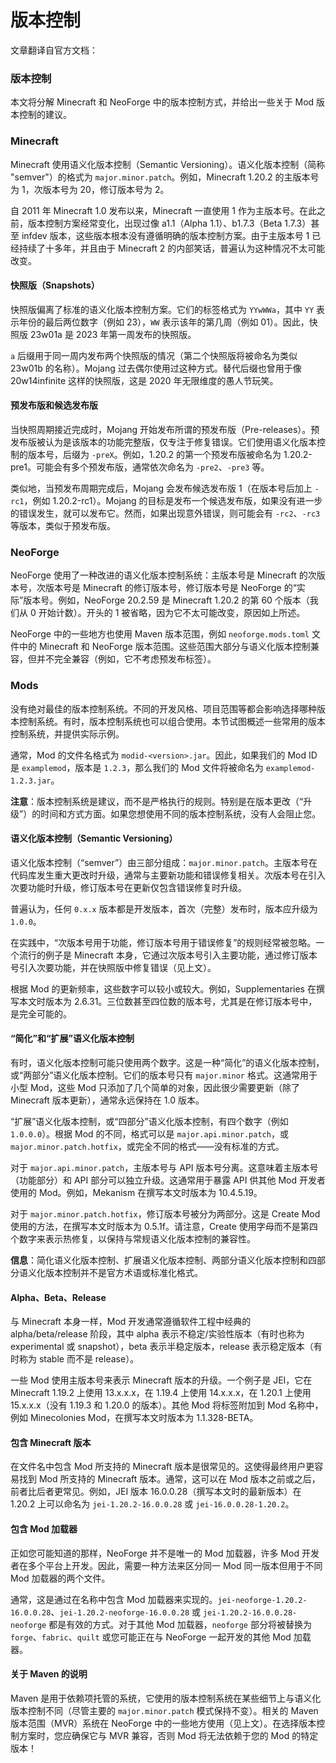# 版本控制

文章翻译自官方文档：

### 版本控制

本文将分解 Minecraft 和 NeoForge 中的版本控制方式，并给出一些关于 Mod 版本控制的建议。

### Minecraft

Minecraft 使用语义化版本控制（Semantic Versioning）。语义化版本控制（简称 "semver"）的格式为 `major.minor.patch`。例如，Minecraft 1.20.2 的主版本号为 1，次版本号为 20，修订版本号为 2。

自 2011 年 Minecraft 1.0 发布以来，Minecraft 一直使用 1 作为主版本号。在此之前，版本控制方案经常变化，出现过像 a1.1（Alpha 1.1）、b1.7.3（Beta 1.7.3）甚至 infdev 版本，这些版本根本没有遵循明确的版本控制方案。由于主版本号 1 已经持续了十多年，并且由于 Minecraft 2 的内部笑话，普遍认为这种情况不太可能改变。

#### 快照版（Snapshots）

快照版偏离了标准的语义化版本控制方案。它们的标签格式为 `YYwWWa`，其中 `YY` 表示年份的最后两位数字（例如 23），`WW` 表示该年的第几周（例如 01）。因此，快照版 23w01a 是 2023 年第一周发布的快照版。

`a` 后缀用于同一周内发布两个快照版的情况（第二个快照版将被命名为类似 23w01b 的名称）。Mojang 过去偶尔使用过这种方式。替代后缀也曾用于像 20w14infinite 这样的快照版，这是 2020 年无限维度的愚人节玩笑。

#### 预发布版和候选发布版

当快照周期接近完成时，Mojang 开始发布所谓的预发布版（Pre-releases）。预发布版被认为是该版本的功能完整版，仅专注于修复错误。它们使用语义化版本控制的版本号，后缀为 `-preX`。例如，1.20.2 的第一个预发布版被命名为 1.20.2-pre1。可能会有多个预发布版，通常依次命名为 `-pre2`、`-pre3` 等。

类似地，当预发布周期完成后，Mojang 会发布候选发布版 1（在版本号后加上 `-rc1`，例如 1.20.2-rc1）。Mojang 的目标是发布一个候选发布版，如果没有进一步的错误发生，就可以发布它。然而，如果出现意外错误，则可能会有 `-rc2`、`-rc3` 等版本，类似于预发布版。

### NeoForge

NeoForge 使用了一种改进的语义化版本控制系统：主版本号是 Minecraft 的次版本号，次版本号是 Minecraft 的修订版本号，修订版本号是 NeoForge 的“实际”版本号。例如，NeoForge 20.2.59 是 Minecraft 1.20.2 的第 60 个版本（我们从 0 开始计数）。开头的 1 被省略，因为它不太可能改变，原因如上所述。

NeoForge 中的一些地方也使用 Maven 版本范围，例如 `neoforge.mods.toml` 文件中的 Minecraft 和 NeoForge 版本范围。这些范围大部分与语义化版本控制兼容，但并不完全兼容（例如，它不考虑预发布标签）。

### Mods

没有绝对最佳的版本控制系统。不同的开发风格、项目范围等都会影响选择哪种版本控制系统。有时，版本控制系统也可以组合使用。本节试图概述一些常用的版本控制系统，并提供实际示例。

通常，Mod 的文件名格式为 `modid-<version>.jar`。因此，如果我们的 Mod ID 是 `examplemod`，版本是 `1.2.3`，那么我们的 Mod 文件将被命名为 `examplemod-1.2.3.jar`。

**注意**：版本控制系统是建议，而不是严格执行的规则。特别是在版本更改（“升级”）的时间和方式方面。如果您想使用不同的版本控制系统，没有人会阻止您。

#### 语义化版本控制（Semantic Versioning）

语义化版本控制（“semver”）由三部分组成：`major.minor.patch`。主版本号在代码库发生重大更改时升级，通常与主要新功能和错误修复相关。次版本号在引入次要功能时升级，修订版本号在更新仅包含错误修复时升级。

普遍认为，任何 `0.x.x` 版本都是开发版本，首次（完整）发布时，版本应升级为 `1.0.0`。

在实践中，“次版本号用于功能，修订版本号用于错误修复”的规则经常被忽略。一个流行的例子是 Minecraft 本身，它通过次版本号引入主要功能，通过修订版本号引入次要功能，并在快照版中修复错误（见上文）。

根据 Mod 的更新频率，这些数字可以较小或较大。例如，Supplementaries 在撰写本文时版本为 2.6.31。三位数甚至四位数的版本号，尤其是在修订版本号中，是完全可能的。

#### “简化”和“扩展”语义化版本控制

有时，语义化版本控制可能只使用两个数字。这是一种“简化”的语义化版本控制，或“两部分”语义化版本控制。它们的版本号只有 `major.minor` 格式。这通常用于小型 Mod，这些 Mod 只添加了几个简单的对象，因此很少需要更新（除了 Minecraft 版本更新），通常永远保持在 1.0 版本。

“扩展”语义化版本控制，或“四部分”语义化版本控制，有四个数字（例如 `1.0.0.0`）。根据 Mod 的不同，格式可以是 `major.api.minor.patch`，或 `major.minor.patch.hotfix`，或完全不同的格式——没有标准的方式。

对于 `major.api.minor.patch`，主版本号与 API 版本号分离。这意味着主版本号（功能部分）和 API 部分可以独立升级。这通常用于暴露 API 供其他 Mod 开发者使用的 Mod。例如，Mekanism 在撰写本文时版本为 10.4.5.19。

对于 `major.minor.patch.hotfix`，修订版本号被分为两部分。这是 Create Mod 使用的方法，在撰写本文时版本为 0.5.1f。请注意，Create 使用字母而不是第四个数字来表示热修复，以保持与常规语义化版本控制的兼容性。

**信息**：简化语义化版本控制、扩展语义化版本控制、两部分语义化版本控制和四部分语义化版本控制并不是官方术语或标准化格式。

#### Alpha、Beta、Release

与 Minecraft 本身一样，Mod 开发通常遵循软件工程中经典的 alpha/beta/release 阶段，其中 alpha 表示不稳定/实验性版本（有时也称为 experimental 或 snapshot），beta 表示半稳定版本，release 表示稳定版本（有时称为 stable 而不是 release）。

一些 Mod 使用主版本号来表示 Minecraft 版本的升级。一个例子是 JEI，它在 Minecraft 1.19.2 上使用 13.x.x.x，在 1.19.4 上使用 14.x.x.x，在 1.20.1 上使用 15.x.x.x（没有 1.19.3 和 1.20.0 的版本）。其他 Mod 将标签附加到 Mod 名称中，例如 Minecolonies Mod，在撰写本文时版本为 1.1.328-BETA。

#### 包含 Minecraft 版本

在文件名中包含 Mod 所支持的 Minecraft 版本是很常见的。这使得最终用户更容易找到 Mod 所支持的 Minecraft 版本。通常，这可以在 Mod 版本之前或之后，前者比后者更常见。例如，JEI 版本 16.0.0.28（撰写本文时的最新版本）在 1.20.2 上可以命名为 `jei-1.20.2-16.0.0.28` 或 `jei-16.0.0.28-1.20.2`。

#### 包含 Mod 加载器

正如您可能知道的那样，NeoForge 并不是唯一的 Mod 加载器，许多 Mod 开发者在多个平台上开发。因此，需要一种方法来区分同一 Mod 同一版本但用于不同 Mod 加载器的两个文件。

通常，这是通过在名称中包含 Mod 加载器来实现的。`jei-neoforge-1.20.2-16.0.0.28`、`jei-1.20.2-neoforge-16.0.0.28` 或 `jei-1.20.2-16.0.0.28-neoforge` 都是有效的方式。对于其他 Mod 加载器，`neoforge` 部分将被替换为 `forge`、`fabric`、`quilt` 或您可能正在与 NeoForge 一起开发的其他 Mod 加载器。

#### 关于 Maven 的说明

Maven 是用于依赖项托管的系统，它使用的版本控制系统在某些细节上与语义化版本控制不同（尽管主要的 `major.minor.patch` 模式保持不变）。相关的 Maven 版本范围（MVR）系统在 NeoForge 中的一些地方使用（见上文）。在选择版本控制方案时，您应确保它与 MVR 兼容，否则 Mod 将无法依赖于您的 Mod 的特定版本！
